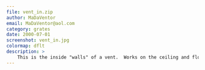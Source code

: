 ```yaml
---
file: vent_in.zip
author: MaDaVentor
email: MaDaVentor@aol.com
category: grates
date: 2000-07-01
screenshot: vent_in.jpg
colormap: dflt
description: >
    This is the inside "walls" of a vent.  Works on the ceiling and floor also..
---
```


